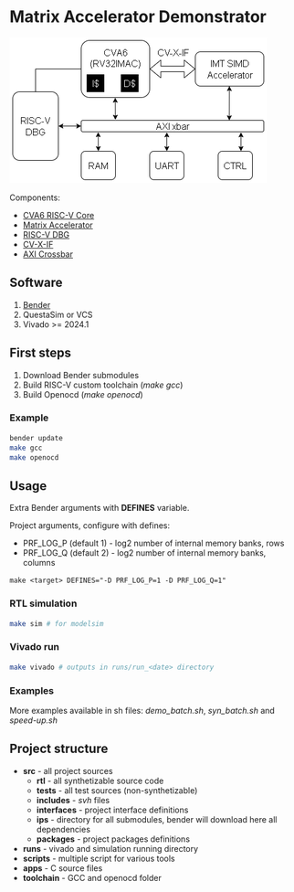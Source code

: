 # Matrix Accelerator Demonstrator

![SOC ARchitecture](imgs/ma_demo_arch+debug.png)

Components:
* [CVA6 RISC-V Core](https://github.com/openhwgroup/cva6)
* [Matrix Accelerator](https://github.com/alex2kameboss/MatrixAccelerator)
* [RISC-V DBG](https://github.com/alex2kameboss/MatrixAccelerator)
* [CV-X-IF](https://github.com/openhwgroup/core-v-xif)
* [AXI Crossbar](https://github.com/pulp-platform/axi)

## Software

1. [Bender](https://github.com/pulp-platform/bender)
1. QuestaSim or VCS
1. Vivado >= 2024.1

## First steps

1. Download Bender submodules
1. Build RISC-V custom toolchain (*make gcc*)
1. Build Openocd (*make openocd*)

### Example

```bash
bender update
make gcc
make openocd
```

## Usage

Extra Bender arguments with **DEFINES** variable.

Project arguments, configure with defines:

* PRF_LOG_P (default 1) - log2 number of internal memory banks, rows
* PRF_LOG_Q (default 2) - log2 number of internal memory banks, columns

```
make <target> DEFINES="-D PRF_LOG_P=1 -D PRF_LOG_Q=1"
```

### RTL simulation

```bash
make sim # for modelsim
```

### Vivado run

```bash
make vivado # outputs in runs/run_<date> directory
```

### Examples

More examples available in sh files: *demo_batch.sh*, *syn_batch.sh* and *speed-up.sh*

## Project structure

- **src** - all project sources
    - **rtl** - all synthetizable source code
    - **tests** - all test sources (non-synthetizable)
    - **includes** - *svh* files
    - **interfaces** - project interface definitions
    - **ips** - directory for all submodules, bender will download here all dependencies 
    - **packages** - project packages definitions
- **runs** - vivado and simulation running directory
- **scripts** - multiple script for various tools
- **apps** - C source files
- **toolchain** - GCC and openocd folder